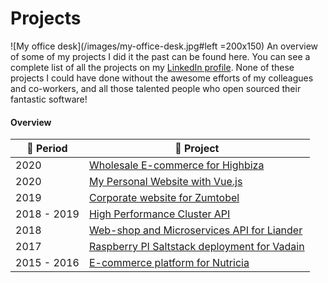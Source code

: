 # Projects

![My office desk](/images/my-office-desk.jpg#left =200x150) An overview of some of my projects I did it the past can be found here. You can see a complete list of all the projects on my [LinkedIn profile](https://www.linkedin.com/in/maerteijn/). None of these projects I could have done without the awesome efforts of my colleagues and co-workers, and all those talented people who open sourced their fantastic software!

#### Overview

| :calendar: Period  | :file_folder: Project                                                                                |
| ------------------ | ---------------------------------------------------------------------------------------------------- |
| 2020               | [Wholesale E-commerce for Highbiza](/en/projects/wholesale-ecommerce-for-highbiza)                   |
| 2020               | [My Personal Website with Vue.js](/en/projects/my-personal-website-with-vue)                         |
| 2019               | [Corporate website for Zumtobel](/en/projects/corporate-website-for-zumtobel)                        |
| 2018 - 2019        | [High Performance Cluster API](/en/projects/high-performance-cluster-api)                            |
| 2018               | [Web-shop and Microservices API for Liander](/en/projects/webshop-and-microservices-api-for-liander) |
| 2017               | [Raspberry PI Saltstack deployment for Vadain](/en/projects/rpi-saltstack-deployment-for-vadain)     |
| 2015 - 2016        | [E-commerce platform for Nutricia](/en/projects/e-commerce-platform-for-nutricia)                    |
